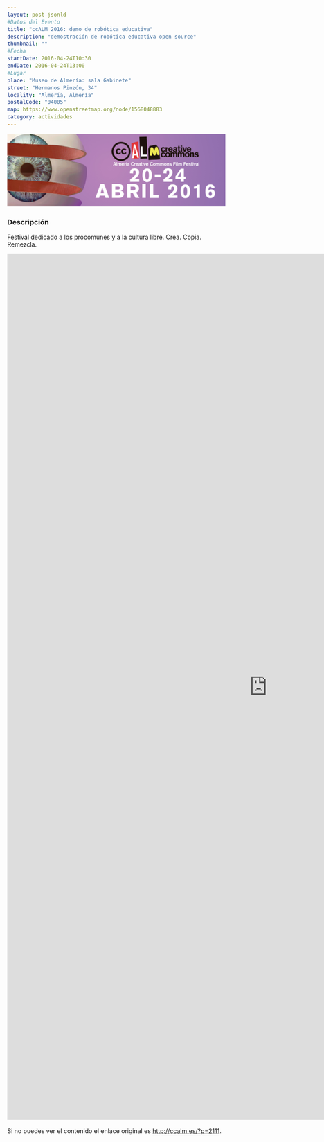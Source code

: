 ```yaml
---
layout: post-jsonld
#Datos del Evento
title: "ccALM 2016: demo de robótica educativa"
description: "demostración de robótica educativa open source"
thumbnail: ""
#Fecha
startDate: 2016-04-24T10:30
endDate: 2016-04-24T13:00
#Lugar
place: "Museo de Almería: sala Gabinete"
street: "Hermanos Pinzón, 34"
locality: "Almería, Almería"
postalCode: "04005"
map: https://www.openstreetmap.org/node/1568048883
category: actividades
---
```



<p align="center">
  <img src="/recursos/2016-04-ccALM/cartel.jpg" width="1024" alt="cartel ccALM 2016" />
</p>

### Descripción



Festival dedicado a los procomunes y a la cultura libre. Crea. Copia. Remezcla.


<iframe src="http://ccalm.es/?p=2111" width="1200" height="2000" frameborder="0" style="border:0" allowfullscreen></iframe>


Si no puedes ver el contenido el enlace original es http://ccalm.es/?p=2111.
